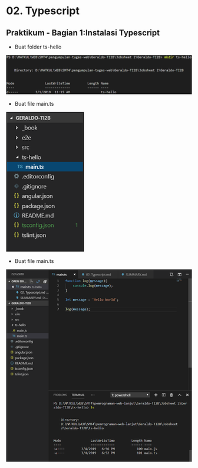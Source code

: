 # 02. Typescript

Praktikum - Bagian 1:Instalasi Typescript
---

* Buat folder ts-hello

![](img/02/1.PNG)

* Buat file main.ts

![](img/02/2.PNG)

* Buat file main.ts

![](img/02/3.PNG)
